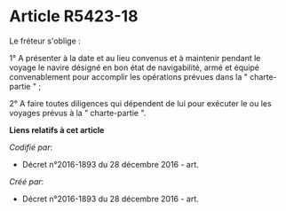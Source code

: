 # Article R5423-18

Le fréteur s'oblige : 

1° A présenter à la date et au lieu convenus et à maintenir pendant le voyage le navire désigné en bon état de navigabilité,
armé et équipé convenablement pour accomplir les opérations prévues dans la " charte-partie " ; 

2° A faire toutes diligences qui dépendent de lui pour exécuter le ou les voyages prévus à la " charte-partie ".

**Liens relatifs à cet article**

_Codifié par_:

  - Décret n°2016-1893 du 28 décembre 2016 - art.

_Créé par_:

  - Décret n°2016-1893 du 28 décembre 2016 - art.
